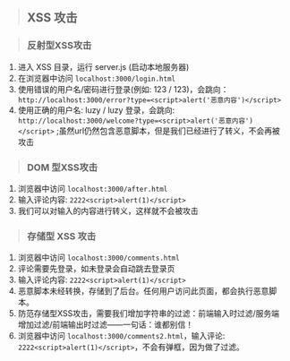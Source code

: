 > ## XSS 攻击

>  ### 反射型XSS攻击

1. 进入 XSS 目录，运行 server.js (启动本地服务器)
2. 在浏览器中访问 `localhost:3000/login.html`
3. 使用错误的用户名/密码进行登录(例如: 123 / 123)，会跳向：`http://localhost:3000/error?type=<script>alert('恶意内容')</script>`  
4. 使用正确的用户名: luzy / luzy 登录，会跳向: `http://localhost:3000/welcome?type=<script>alert('恶意内容')</script>` ;虽然url仍然包含恶意脚本，但是我们已经进行了转义，不会再被攻击


> ### DOM 型XSS攻击

1. 浏览器中访问 `localhost:3000/after.html`
2. 输入评论内容: `2222<script>alert(1)</script>`
3. 我们可以对输入的内容进行转义，这样就不会被攻击


>  ### 存储型 XSS 攻击

1. 浏览器中访问 `localhost:3000/comments.html`
2. 评论需要先登录，如未登录会自动跳去登录页
3. 输入评论内容: `2222<script>alert(1)</script>`
4. 恶意脚本未经转换，存储到了后台。任何用户访问此页面，都会执行恶意脚本。
5. 防范存储型XSS攻击，需要我们增加字符串的过滤：前端输入时过滤/服务端增加过滤/前端输出时过滤——一句话：谁都别信！
6. 浏览器中访问 `localhost:3000/comments2.html`，输入评论: `2222<script>alert(1)</script>`，不会有弹框，因为做了过滤。

